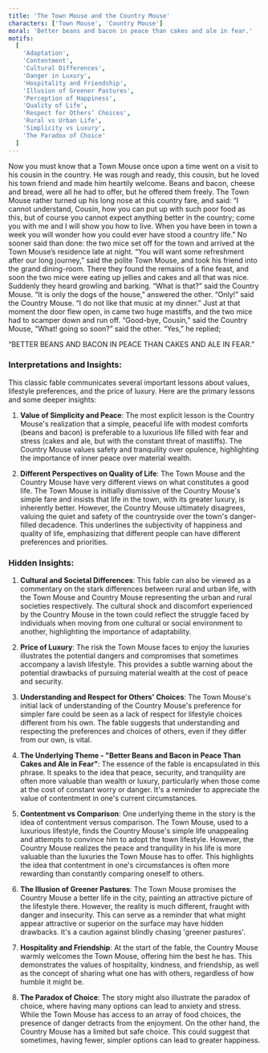 ```yaml
---
title: 'The Town Mouse and the Country Mouse'
characters: ['Town Mouse', 'Country Mouse']
moral: 'Better beans and bacon in peace than cakes and ale in fear.'
motifs:
  [
    'Adaptation',
    'Contentment',
    'Cultural Differences',
    'Danger in Luxury',
    'Hospitality and Friendship',
    'Illusion of Greener Pastures',
    'Perception of Happiness',
    'Quality of Life',
    'Respect for Others’ Choices',
    'Rural vs Urban Life',
    'Simplicity vs Luxury',
    'The Paradox of Choice'
  ]
---
```


Now you must know that a Town Mouse once upon a time went on a visit to his cousin in the country. He was rough and ready, this cousin, but he loved his town friend and made him heartily welcome. Beans and bacon, cheese and bread, were all he had to offer, but he offered them freely. The Town Mouse rather turned up his long nose at this country fare, and said: “I cannot understand, Cousin, how you can put up with such poor food as this, but of course you cannot expect anything better in the country; come you with me and I will show you how to live. When you have been in town a week you will wonder how you could ever have stood a country life.” No sooner said than done: the two mice set off for the town and arrived at the Town Mouse’s residence late at night. “You will want some refreshment after our long journey,” said the polite Town Mouse, and took his friend into the grand dining-room. There they found the remains of a fine feast, and soon the two mice were eating up jellies and cakes and all that was nice. Suddenly they heard growling and barking. “What is that?” said the Country Mouse. “It is only the dogs of the house,” answered the other. “Only!” said the Country Mouse. “I do not like that music at my dinner.” Just at that moment the door flew open, in came two huge mastiffs, and the two mice had to scamper down and run off. “Good-bye, Cousin,” said the Country Mouse, “What! going so soon?” said the other. “Yes,” he replied;

“BETTER BEANS AND BACON IN PEACE THAN CAKES AND ALE IN FEAR.”

### Interpretations and Insights:

This classic fable communicates several important lessons about values, lifestyle preferences, and the price of luxury. Here are the primary lessons and some deeper insights:

1. **Value of Simplicity and Peace**: The most explicit lesson is the Country Mouse's realization that a simple, peaceful life with modest comforts (beans and bacon) is preferable to a luxurious life filled with fear and stress (cakes and ale, but with the constant threat of mastiffs). The Country Mouse values safety and tranquility over opulence, highlighting the importance of inner peace over material wealth.

2. **Different Perspectives on Quality of Life**: The Town Mouse and the Country Mouse have very different views on what constitutes a good life. The Town Mouse is initially dismissive of the Country Mouse's simple fare and insists that life in the town, with its greater luxury, is inherently better. However, the Country Mouse ultimately disagrees, valuing the quiet and safety of the countryside over the town's danger-filled decadence. This underlines the subjectivity of happiness and quality of life, emphasizing that different people can have different preferences and priorities.

### Hidden Insights:

1. **Cultural and Societal Differences**: This fable can also be viewed as a commentary on the stark differences between rural and urban life, with the Town Mouse and Country Mouse representing the urban and rural societies respectively. The cultural shock and discomfort experienced by the Country Mouse in the town could reflect the struggle faced by individuals when moving from one cultural or social environment to another, highlighting the importance of adaptability.

2. **Price of Luxury**: The risk the Town Mouse faces to enjoy the luxuries illustrates the potential dangers and compromises that sometimes accompany a lavish lifestyle. This provides a subtle warning about the potential drawbacks of pursuing material wealth at the cost of peace and security.

3. **Understanding and Respect for Others' Choices**: The Town Mouse's initial lack of understanding of the Country Mouse's preference for simpler fare could be seen as a lack of respect for lifestyle choices different from his own. The fable suggests that understanding and respecting the preferences and choices of others, even if they differ from our own, is vital.

4. **The Underlying Theme - "Better Beans and Bacon in Peace Than Cakes and Ale in Fear"**: The essence of the fable is encapsulated in this phrase. It speaks to the idea that peace, security, and tranquility are often more valuable than wealth or luxury, particularly when those come at the cost of constant worry or danger. It's a reminder to appreciate the value of contentment in one's current circumstances.

5. **Contentment vs Comparison**: One underlying theme in the story is the idea of contentment versus comparison. The Town Mouse, used to a luxurious lifestyle, finds the Country Mouse's simple life unappealing and attempts to convince him to adopt the town lifestyle. However, the Country Mouse realizes the peace and tranquility in his life is more valuable than the luxuries the Town Mouse has to offer. This highlights the idea that contentment in one's circumstances is often more rewarding than constantly comparing oneself to others.

6. **The Illusion of Greener Pastures**: The Town Mouse promises the Country Mouse a better life in the city, painting an attractive picture of the lifestyle there. However, the reality is much different, fraught with danger and insecurity. This can serve as a reminder that what might appear attractive or superior on the surface may have hidden drawbacks. It's a caution against blindly chasing 'greener pastures'.

7. **Hospitality and Friendship**: At the start of the fable, the Country Mouse warmly welcomes the Town Mouse, offering him the best he has. This demonstrates the values of hospitality, kindness, and friendship, as well as the concept of sharing what one has with others, regardless of how humble it might be.

8. **The Paradox of Choice**: The story might also illustrate the paradox of choice, where having many options can lead to anxiety and stress. While the Town Mouse has access to an array of food choices, the presence of danger detracts from the enjoyment. On the other hand, the Country Mouse has a limited but safe choice. This could suggest that sometimes, having fewer, simpler options can lead to greater happiness.
